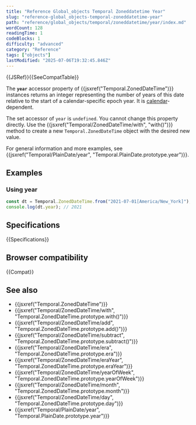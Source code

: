 ```yaml
---
title: "Reference Global_objects Temporal Zoneddatetime Year"
slug: "reference-global_objects-temporal-zoneddatetime-year"
path: "reference/global_objects/temporal/zoneddatetime/year/index.md"
wordCount: 128
readingTime: 1
codeBlocks: 1
difficulty: "advanced"
category: "Reference"
tags: ["objects"]
lastModified: "2025-07-06T19:32:45.846Z"
---
```



{{JSRef}}{{SeeCompatTable}}

The **`year`** accessor property of {{jsxref("Temporal.ZonedDateTime")}} instances returns an integer representing the number of years of this date relative to the start of a calendar-specific epoch year. It is [calendar](/en-US/docs/Web/JavaScript/Reference/Global_Objects/Temporal#calendars)-dependent.

The set accessor of `year` is `undefined`. You cannot change this property directly. Use the {{jsxref("Temporal/ZonedDateTime/with", "with()")}} method to create a new `Temporal.ZonedDateTime` object with the desired new value.

For general information and more examples, see {{jsxref("Temporal/PlainDate/year", "Temporal.PlainDate.prototype.year")}}.

## Examples

### Using year

```js
const dt = Temporal.ZonedDateTime.from("2021-07-01[America/New_York]"); // ISO 8601 calendar
console.log(dt.year); // 2021
```

## Specifications

{{Specifications}}

## Browser compatibility

{{Compat}}

## See also

- {{jsxref("Temporal.ZonedDateTime")}}
- {{jsxref("Temporal/ZonedDateTime/with", "Temporal.ZonedDateTime.prototype.with()")}}
- {{jsxref("Temporal/ZonedDateTime/add", "Temporal.ZonedDateTime.prototype.add()")}}
- {{jsxref("Temporal/ZonedDateTime/subtract", "Temporal.ZonedDateTime.prototype.subtract()")}}
- {{jsxref("Temporal/ZonedDateTime/era", "Temporal.ZonedDateTime.prototype.era")}}
- {{jsxref("Temporal/ZonedDateTime/eraYear", "Temporal.ZonedDateTime.prototype.eraYear")}}
- {{jsxref("Temporal/ZonedDateTime/yearOfWeek", "Temporal.ZonedDateTime.prototype.yearOfWeek")}}
- {{jsxref("Temporal/ZonedDateTime/month", "Temporal.ZonedDateTime.prototype.month")}}
- {{jsxref("Temporal/ZonedDateTime/day", "Temporal.ZonedDateTime.prototype.day")}}
- {{jsxref("Temporal/PlainDate/year", "Temporal.PlainDate.prototype.year")}}
